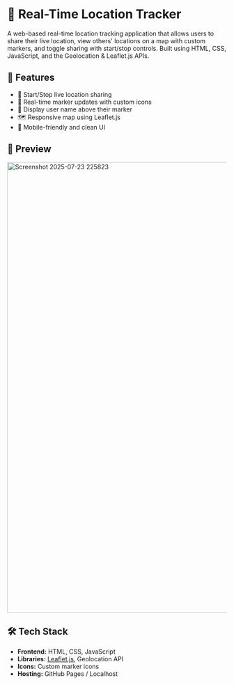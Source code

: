 # 📍 Real-Time Location Tracker

A web-based real-time location tracking application that allows users to share their live location, view others' locations on a map with custom markers, and toggle sharing with start/stop controls. Built using HTML, CSS, JavaScript, and the Geolocation & Leaflet.js APIs.

## 🚀 Features

- 🔴 Start/Stop live location sharing
- 🧭 Real-time marker updates with custom icons
- 📍 Display user name above their marker
- 🗺️ Responsive map using Leaflet.js
- 📱 Mobile-friendly and clean UI

## 📸 Preview

<img width="1915" height="1034" alt="Screenshot 2025-07-23 225823" src="https://github.com/user-attachments/assets/133493f4-1437-42cc-84fe-80e01268e76a" /> 

## 🛠️ Tech Stack

- **Frontend:** HTML, CSS, JavaScript
- **Libraries:** [Leaflet.js](https://leafletjs.com/), Geolocation API
- **Icons:** Custom marker icons
- **Hosting:** GitHub Pages / Localhost


